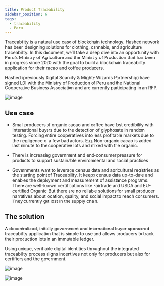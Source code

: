 ```yaml
---
title: Product Traceability
sidebar_position: 6
tags:
  - traceability
  - Peru
---
```


<head>
  <title>Hashed Network - Cacao Traceability in Peru</title>
  <meta charSet="utf-8" />
  <meta property="og:image" content="https://user-images.githubusercontent.com/7217054/204923232-0eb1c975-9011-4657-ae4a-d58116693476.png" />
  <meta property="og:description" content="Traceability allows producers to document their production and improve price competitiveness with international wholesale buyers" />
  <meta property="og:title" content="Hashed Network - Cacao Traceability in Peru" />
  <meta property="og:url" content="https://docs.hashed.network/docs/traceability" />
</head>


Traceability is a natural use case of blockchain technology. Hashed network has been designing solutions for clothing, cannabis, and agriculture traceability. In this document, we’ll take a deep dive into an opportunity with Peru’s Ministry of Agriculture and the Ministry of Production that has been in progress since 2020 with the goal to build a blockchain traceability application for their cacao and coffee producers. 

Hashed (previously Digital Scarcity & Mighty Wizards Partnership) have signed LOI with the Ministry of Production of Peru and the National Cooperative Business Association and are currently participating in an RFP.

![image](https://user-images.githubusercontent.com/7217054/204923232-0eb1c975-9011-4657-ae4a-d58116693476.png)

## Use case

- Small producers of organic cacao and coffee have lost credibility with International buyers due to the detection of glyphosate in random testing. Forcing entire cooperatives into less profitable markets due to the negligence of a few bad actors. E.g. Non-organic cacao is added last minute to the cooperative lots and mixed with the organic.

- There is increasing government and end-consumer pressure for products to support sustainable environmental and social practices

- Governments want to leverage census data and agricultural registries as the starting point of Traceability. It keeps census data up-to-date and enables the deployment and measurement of assistance programs.
There are well-known certifications like Fairtrade and USDA and EU-certified Organic. But there are no reliable solutions for small producer narratives about location, quality, and social impact to reach consumers. They currently get lost in the supply chain. 

## The solution

A decentralized, initially government and international buyer sponsored traceability application that is simple to use and allows producers to track their production lots in an immutable ledger.

Using unique, verifiable digital identities throughout the integrated traceability process aligns incentives not only for producers but also for certifiers and the government.



![image](https://user-images.githubusercontent.com/7217054/204927819-bee0b426-6bc4-40f4-9154-23ceb6285b7c.png)

![image](https://user-images.githubusercontent.com/7217054/204929568-853bd7f3-7246-4180-b8a5-da72b14b68cd.png)



